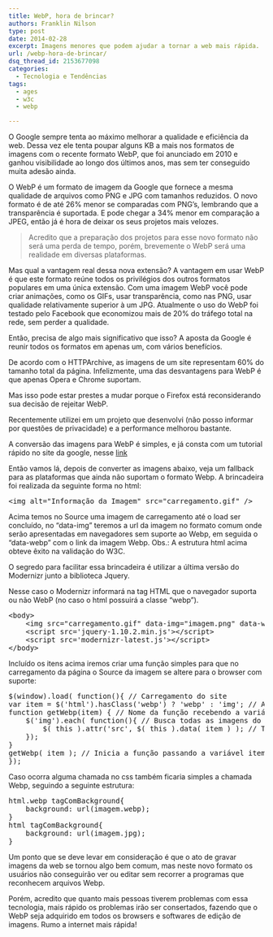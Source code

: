 ```yaml
---
title: WebP, hora de brincar?
authors: Franklin Nilson
type: post
date: 2014-02-28
excerpt: Imagens menores que podem ajudar a tornar a web mais rápida.
url: /webp-hora-de-brincar/
dsq_thread_id: 2153677098
categories:
  - Tecnologia e Tendências
tags:
  - ages
  - w3c
  - webp

---
```

O Google sempre tenta ao máximo melhorar a qualidade e eficiência da web. Dessa vez ele tenta poupar alguns KB a mais nos formatos de imagens com o recente formato WebP, que foi anunciado em 2010 e ganhou visibilidade ao longo dos últimos anos, mas sem ter conseguido muita adesão ainda.

O WebP é um formato de imagem da Google que fornece a mesma qualidade de arquivos como PNG e JPG com tamanhos reduzidos. O novo formato é de até 26% menor se comparadas com PNG&#8217;s, lembrando que a transparência é suportada. E pode chegar a 34% menor em comparação a JPEG, então já é hora de deixar os seus projetos mais velozes.

> Acredito que a preparação dos projetos para esse novo formato não será uma perda de tempo, porém, brevemente o WebP será uma realidade em diversas plataformas.

Mas qual a vantagem real dessa nova extensão? A vantagem em usar WebP é que este formato reúne todos os privilégios dos outros formatos populares em uma única extensão. Com uma imagem WebP você pode criar animações, como os GIFs, usar transparência, como nas PNG, usar qualidade relativamente superior à um JPG. Atualmente o uso do WebP foi testado pelo Facebook que economizou mais de 20% do tráfego total na rede, sem perder a qualidade.

Então, precisa de algo mais significativo que isso? A aposta da Google é reunir todos os formatos em apenas um, com vários benefícios.

De acordo com o HTTPArchive, as imagens de um site representam 60% do tamanho total da página. Infelizmente, uma das desvantagens para WebP é que apenas Opera e Chrome suportam.
  
Mas isso pode estar prestes a mudar porque o Firefox está reconsiderando sua decisão de rejeitar WebP. 

Recentemente utilizei em um projeto que desenvolvi (não posso informar por questões de privacidade) e a performance melhorou bastante.

A conversão das imagens para WebP é simples, e já consta com um tutorial rápido no site da google, nesse  [link][1]

Então vamos lá, depois de converter as imagens abaixo, veja um fallback para as plataformas que ainda não suportam o formato Webp. A brincadeira foi realizada da seguinte forma no html:

<pre class="lang-html">&lt;img alt="Informação da Imagem" src="carregamento.gif" /&gt;</pre>

Acima temos no Source uma imagem de carregamento até o load ser concluído, no &#8220;data-img&#8221; teremos a url da imagem no formato comum onde serão apresentadas em navegadores sem suporte ao Webp, em seguida o &#8220;data-webp&#8221; com o link da imagem Webp. Obs.: A estrutura html acima obteve êxito na validação do W3C.

O segredo para facilitar essa brincadeira é utilizar a última versão do Modernizr junto a biblioteca Jquery.
  
Nesse caso o Modernizr informará na tag HTML que o navegador suporta ou não WebP (no caso o html possuirá a classe &#8220;webp&#8221;).

<pre class="lang-html">&lt;body&gt;
	&lt;img src="carregamento.gif" data-img="imagem.png" data-webp="imagem.webp" alt="Informação da Imagem" /&gt;
	&lt;script src='jquery-1.10.2.min.js'&gt;&lt;/script&gt;
	&lt;script src='modernizr-latest.js'&gt;&lt;/script&gt;
&lt;/body&gt;
</pre>

Incluído os itens acima iremos criar uma função simples para que no carregamento da página o Source da imagem se altere para o browser com suporte:

<pre class="lang-javascript">$(window).load( function(){ // Carregamento do site
var item = $('html').hasClass('webp') ? 'webp' : 'img'; // Atribui o valor a variável item
function getWebp(item) { // Nome da função recebendo a variável item
	$('img').each( function(){ // Busca todas as imagens do site
		$( this ).attr('src', $( this ).data( item ) ); // Trocará o Source da imagem
	});
}
getWebp( item ); // Inicia a função passando a variável item como o parâmetro 
});
</pre>

Caso ocorra alguma chamada no css também ficaria simples a chamada Webp, seguindo a seguinte estrutura:

<pre class="lang-css">html.webp tagComBackground{
	background: url(imagem.webp);
}
html tagComBackground{
	background: url(imagem.jpg);
}</pre>

Um ponto que se deve levar em consideração é que o ato de gravar imagens da web se tornou algo bem comum, mas neste novo formato os usuários não conseguirão ver ou editar sem recorrer a programas que reconhecem arquivos Webp.

Porém, acredito que quanto mais pessoas tiverem problemas com essa tecnologia, mais rápido os problemas irão ser consertados, fazendo que o WebP seja adquirido em todos os browsers e softwares de edição de imagens. Rumo a internet mais rápida!

 [1]: https://developers.google.com/speed/webp/docs/precompiled?hl=pt-BR